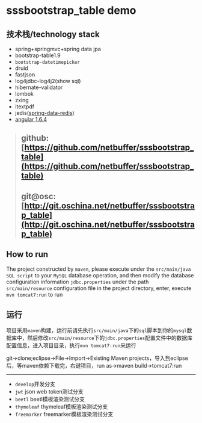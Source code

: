 # sssbootstrap_table demo

## 技术栈/technology stack
* spring+springmvc+spring data jpa
* bootstrap-table1.9
* `bootstrap-datetimepicker`
* druid
* fastjson
* log4jdbc-log4j2(show sql)
* hibernate-validator
* lombok
* zxing
* itextpdf
* jedis([spring-data-redis](http://docs.spring.io/spring-data/redis/docs/1.7.6.RELEASE/reference/html/))
* [angular 1.6.4](https://docs.angularjs.org)

> ## github:[https://github.com/netbuffer/sssbootstrap_table](https://github.com/netbuffer/sssbootstrap_table)
> ## git@osc:[http://git.oschina.net/netbuffer/sssbootstrap_table](http://git.oschina.net/netbuffer/sssbootstrap_table)

## How to run
The project constructed by `maven`, please execute under the `src/main/java` `SQL script` to your `MySQL` database operation, and then modify the database configuration information `jdbc.properties` under the path `src/main/resource` configuration file in the project directory, enter, execute `mvn tomcat7:run` to run

## 运行
项目采用`maven`构建，运行前请先执行`src/main/java`下的`sql`脚本到你的`mysql`数据库中，然后修改`src/main/resource`下的`jdbc.properties`配置文件中的数据库配置信息，进入项目目录，执行`mvn tomcat7:run`来运行

git->clone;eclipse->File->Import->Existing Maven projects，导入到eclipse后，等maven依赖下载完，右键项目，run as->maven build->tomcat7:run

---
* `develop`开发分支  
* `jwt` json web token测试分支
* `beetl` beetl模板渲染测试分支
* `thymeleaf` thymeleaf模板渲染测试分支
* `freemarker` freemarker模板渲染测试分支